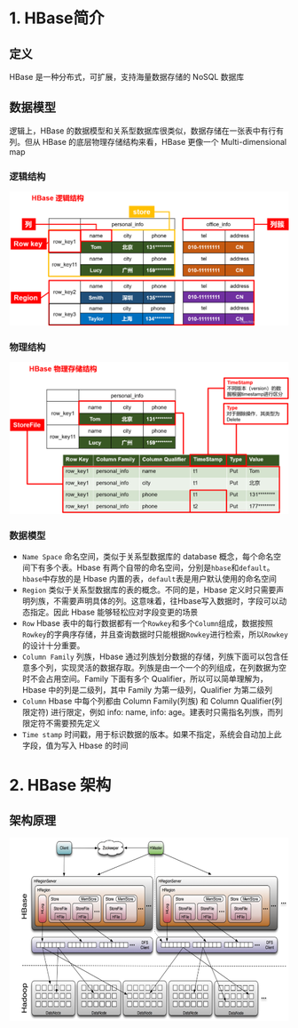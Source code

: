 # 1. HBase简介

## 定义

HBase 是一种分布式，可扩展，支持海量数据存储的 NoSQL 数据库

## 数据模型

逻辑上，HBase 的数据模型和关系型数据库很类似，数据存储在一张表中有行有列。但从 HBase 的底层物理存储结构来看，HBase 更像一个 Multi-dimensional map

### 逻辑结构

<img src="./img/logic_structure.png" style="zoom:60%;" />

### 物理结构

<img src="img/physical_structure.png" style="zoom:60%;" />

### 数据模型

* `Name Space` 命名空间，类似于关系型数据库的 database 概念，每个命名空间下有多个表。Hbase 有两个自带的命名空间，分别是`hbase`和`default`。`hbase`中存放的是 Hbase 内置的表，`default`表是用户默认使用的命名空间
* `Region` 类似于关系型数据库的表的概念。不同的是，Hbase 定义时只需要声明列族，不需要声明具体的列。这意味着，往Hbase写入数据时，字段可以动态指定。因此 Hbase 能够轻松应对字段变更的场景
* `Row` Hbase 表中的每行数据都有一个`Rowkey`和多个`Column`组成，数据按照`Rowkey`的字典序存储，并且查询数据时只能根据`Rowkey`进行检索，所以`Rowkey`的设计十分重要。
* `Column Family` 列族，Hbase 通过列族划分数据的存储，列族下面可以包含任意多个列，实现灵活的数据存取。列族是由一个一个的列组成，在列数据为空时不会占用空间。Family 下面有多个 Qualifier，所以可以简单理解为，Hbase 中的列是二级列，其中 Family 为第一级列，Qualifier 为第二级列
* `Column` Hbase 中每个列都由 Column Family(列族) 和 Column Qualifier(列限定符) 进行限定，例如 info: name, info: age。建表时只需指名列族，而列限定符不需要预先定义
* `Time stamp` 时间戳，用于标识数据的版本。如果不指定，系统会自动加上此字段，值为写入 Hbase 的时间

# 2. HBase 架构

## 架构原理

<img src="img/HBase_Architecture.jpg" style="zoom:80%;" />


